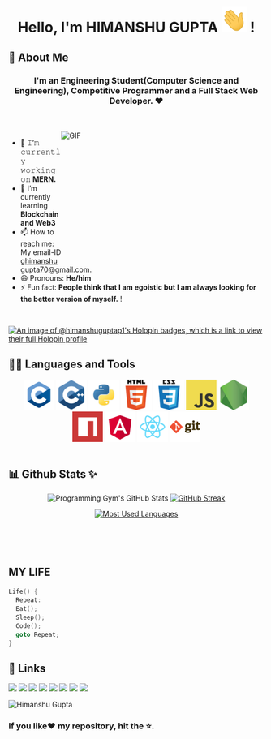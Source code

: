 <h1 align="center"> Hello, I'm HIMANSHU GUPTA <img src="https://raw.githubusercontent.com/ABSphreak/ABSphreak/master/gifs/Hi.gif" width="50px" height="50px"> ! </h1>

## 🚀 About Me

<h3 align="center">I'm an Engineering Student(Computer Science and Engineering), Competitive Programmer and a Full Stack Web Developer. ❤</h3>


<br/>
<br/>
<a target="_blank">
  <img align="right" height="250" width="400" alt="GIF" src="https://media.tenor.com/UttC4AITYR4AAAAd/full-stack-developer.gif">
</a>

- 🔭 𝙸’𝚖 𝚌𝚞𝚛𝚛𝚎𝚗𝚝𝚕𝚢 𝚠𝚘𝚛𝚔𝚒𝚗𝚐 𝚘𝚗 **MERN.**
- 🌱 I’m currently learning **Blockchain and Web3**
- 📫 How to reach me: My email-ID [ghimanshugupta70@gmail.com](ghimanshugupta70@gmail.com).
- 😄 Pronouns: **He/him**
- ⚡ Fun fact: **People think that I am egoistic but I am always looking for the better version of myself.** ! 

<br>

[![An image of @himanshuguptap1's Holopin badges, which is a link to view their full Holopin profile](https://holopin.me/himanshuguptap1)](https://holopin.io/@himanshuguptap1)


## 👨‍💻 **Languages and Tools**

<div align="center">
<code><img height="60" src="https://raw.githubusercontent.com/github/explore/80688e429a7d4ef2fca1e82350fe8e3517d3494d/topics/c/c.png"></code>
<code><img height="60" src="https://raw.githubusercontent.com/github/explore/80688e429a7d4ef2fca1e82350fe8e3517d3494d/topics/cpp/cpp.png"></code>
<code><img height="60" src="https://raw.githubusercontent.com/github/explore/80688e429a7d4ef2fca1e82350fe8e3517d3494d/topics/python/python.png"></code>
<code><img height="60" src="https://raw.githubusercontent.com/github/explore/80688e429a7d4ef2fca1e82350fe8e3517d3494d/topics/html/html.png"></code>
<code><img height="60" src="https://raw.githubusercontent.com/github/explore/5c058a388828bb5fde0bcafd4bc867b5bb3f26f3/topics/css/css.png"></code>
<code><img height="60" src="https://raw.githubusercontent.com/github/explore/80688e429a7d4ef2fca1e82350fe8e3517d3494d/topics/javascript/javascript.png"></code>
<code><img height="60" src="https://raw.githubusercontent.com/github/explore/80688e429a7d4ef2fca1e82350fe8e3517d3494d/topics/nodejs/nodejs.png"></code>
<code><img height="60" src="https://raw.githubusercontent.com/github/explore/80688e429a7d4ef2fca1e82350fe8e3517d3494d/topics/npm/npm.png"></code>
<code><img height="60" src="https://raw.githubusercontent.com/github/explore/80688e429a7d4ef2fca1e82350fe8e3517d3494d/topics/angular/angular.png"></code>
<code><img height="60" src="https://raw.githubusercontent.com/github/explore/80688e429a7d4ef2fca1e82350fe8e3517d3494d/topics/react/react.png"></code>
<code><img height="60" src="https://raw.githubusercontent.com/github/explore/80688e429a7d4ef2fca1e82350fe8e3517d3494d/topics/git/git.png"></code>


</div>

<br>


<h2><b> 📊 Github Stats ✨ </b></h2>
<div class="stats" align="center">
  
![Programming Gym's GitHub Stats](https://github-readme-stats.vercel.app/api?username=HimanshuGupta-p1&count_private=true&show_icons=true&theme=algolia&border_radius=20&hide_border=true) [![GitHub Streak](https://streak-stats.demolab.com?user=HimanshuGupta-p1&theme=algolia&hide_border=true&border_radius=20)](https://git.io/streak-stats)
  
 [![Most Used Languages](https://github-readme-stats.vercel.app/api/top-langs/?username=HimanshuGupta-p1&layout=compact&show_icons=true&theme=algolia&border_radius=20&hide_border=true)](https://github.com/HimanshuGupta-p1/github-readme-stats)
</div>

<br>
<br>
<br>

## MY LIFE

```c++
Life() {
  Repeat:
  Eat();
  Sleep();
  Code();
  goto Repeat;
}
```



## 🔗 Links
[<img height="40" src="https://img.shields.io/badge/my_website-548?style=for-the-badge&logo=ko-fi&logoColor=white">](https://himanshuguptap1.netlify.app)
[<img height="40" src="https://img.shields.io/badge/linkedin-%230077B5.svg?&style=for-the-badge&logo=linkedin&logoColor=white">](https://www.linkedin.com/in/himanshu-gupta-28a6ba207)
[<img height="40" src="https://img.shields.io/badge/instagram-%23E4405F.svg?&style=for-the-badge&logo=instagram&logoColor=white">](https://www.instagram.com/invites/contact/?i=15qth0sqh0b53&utm_content=kixv2g6)
 [<img height="40" src="https://img.shields.io/badge/codepen-000.svg?&style=for-the-badge&logo=codepen">](https://codepen.io/Himanshu_Styles)
 [<img height="40" src="https://cdn4.iconfinder.com/data/icons/logos-and-brands/512/160_Hackerrank_logo_logos-512.png">](https://www.hackerrank.com/2001640100126_HG)
 [<img height="40" src="https://media.geeksforgeeks.org/wp-content/cdn-uploads/gfg_200x200-min.png">](https://auth.geeksforgeeks.org/user/ghimanshugupta70/practice/)
 [<img height="40" src="https://img.shields.io/badge/codechef-100.svg?&style=for-the-badge&logo=codechef">](https://www.codechef.com/users/himanshu_p1)
 [<img height="40" src="https://img.shields.io/badge/leetcode-111.svg?&style=for-the-badge&logo=leetcode">](https://leetcode.com/HimanshuGupta_p1/)

</div>


<p align="left"> <img src="https://komarev.com/ghpvc/?username=HimanshuGupta-p1&label=PROFILE+VIEWS" alt="Himanshu Gupta" height="20" /> </p>

###  If you like❤️ my repository, hit the ⭐. 

<!---
Himanshu-Styles/Himanshu-Styles is a ✨ special ✨ repository because its `README.md` (this file) appears on your GitHub profile.
You can click the Preview link to take a look at your changes.
--->
